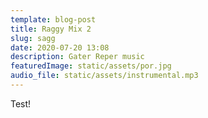 ```yaml
---
template: blog-post
title: Raggy Mix 2
slug: sagg
date: 2020-07-20 13:08
description: Gater Reper music
featuredImage: static/assets/por.jpg
audio_file: static/assets/instrumental.mp3
---
```





Test!
